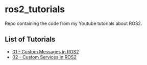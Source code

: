 # ros2_tutorials
Repo containing the code from my Youtube tutorials about ROS2.

## List of Tutorials
- [01 - Custom Messages in ROS2](./01_custom_msgs/README.md)
- [02 - Custom Services in ROS2](./02_custom_srvs/README.md)
